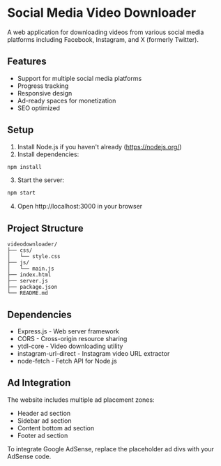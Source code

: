 # Social Media Video Downloader

A web application for downloading videos from various social media platforms including Facebook, Instagram, and X (formerly Twitter).

## Features
- Support for multiple social media platforms
- Progress tracking
- Responsive design
- Ad-ready spaces for monetization
- SEO optimized

## Setup
1. Install Node.js if you haven't already (https://nodejs.org/)
2. Install dependencies:
```bash
npm install
```
3. Start the server:
```bash
npm start
```
4. Open http://localhost:3000 in your browser

## Project Structure
```
videodownloader/
├── css/
│   └── style.css
├── js/
│   └── main.js
├── index.html
├── server.js
├── package.json
└── README.md
```

## Dependencies
- Express.js - Web server framework
- CORS - Cross-origin resource sharing
- ytdl-core - Video downloading utility
- instagram-url-direct - Instagram video URL extractor
- node-fetch - Fetch API for Node.js

## Ad Integration
The website includes multiple ad placement zones:
- Header ad section
- Sidebar ad section
- Content bottom ad section
- Footer ad section

To integrate Google AdSense, replace the placeholder ad divs with your AdSense code.
